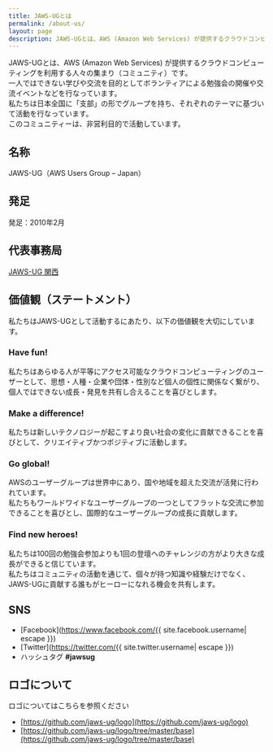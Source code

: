 ```yaml
---
title: JAWS-UGとは
permalink: /about-us/
layout: page
description: JAWS-UGとは、AWS (Amazon Web Services) が提供するクラウドコンピューティングを利用する人々の集まり（コミュニティ）です。
---
```


JAWS-UGとは、AWS (Amazon Web Services) が提供するクラウドコンピューティングを利用する人々の集まり（コミュニティ）です。  
一人ではできない学びや交流を目的としてボランティアによる勉強会の開催や交流イベントなどを行なっています。  
私たちは日本全国に「支部」の形でグループを持ち、それぞれのテーマに基づいて活動を行なっています。  
このコミュニティーは、非営利目的で活動しています。  

## 名称
JAWS-UG（AWS Users Group – Japan）

## 発足
発足：2010年2月

## 代表事務局
[JAWS-UG 関西](https://jawsugosaka.doorkeeper.jp/)

## 価値観（ステートメント）
私たちはJAWS-UGとして活動するにあたり、以下の価値観を大切にしています。

### Have fun!
私たちはあらゆる人が平等にアクセス可能なクラウドコンピューティングのユーザーとして、思想・人種・企業や団体・性別など個人の個性に関係なく繋がり、個人ではできない成長・発見を共有し合えることを喜びとします。

### Make a difference!
私たちは新しいテクノロジーが起こすより良い社会の変化に貢献できることを喜びとして、クリエイティブかつポジティブに活動します。

### Go global!
AWSのユーザーグループは世界中にあり、国や地域を超えた交流が活発に行われています。  
私たちもワールドワイドなユーザーグループの一つとしてフラットな交流に参加できることを喜びとし、国際的なユーザーグループの成長に貢献します。

### Find new heroes!
私たちは100回の勉強会参加よりも1回の登壇へのチャレンジの方がより大きな成長ができると信じています。  
私たちはコミュニティの活動を通じて、個々が持つ知識や経験だけでなく、JAWS-UGに貢献する誰もがヒーローになれる機会を共有します。

## SNS
* [Facebook](https://www.facebook.com/{{ site.facebook.username| escape }})
* [Twitter](https://twitter.com/{{ site.twitter.username| escape }})
* ハッシュタグ **#jawsug**

## ロゴについて
ロゴについてはこちらを参照ください
* [https://github.com/jaws-ug/logo](https://github.com/jaws-ug/logo)
* [https://github.com/jaws-ug/logo/tree/master/base](https://github.com/jaws-ug/logo/tree/master/base)

